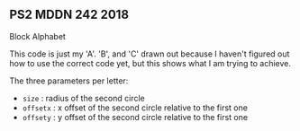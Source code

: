 ## PS2 MDDN 242 2018

Block Alphabet

This code is just my 'A'. 'B', and 'C' drawn out because I haven't figured out how to use the correct code yet, but this shows what I am trying to achieve.

The three parameters per letter:
  * `size` : radius of the second circle
  * `offsetx` : x offset of the second circle relative to the first one
  * `offsety` : y offset of the second circle relative to the first one

